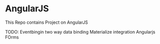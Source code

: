 # AngularJS
This Repo contains Project on AngularJS

TODO: Eventbingin
two way data binding
Materialize integration
Angularjs FOrms
